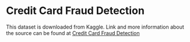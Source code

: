 # Credit Card Fraud Detection
This dataset is downloaded from Kaggle. Link and more information about the source can be found at [Credit Card Fraud Detection](https://www.kaggle.com/datasets/mlg-ulb/creditcardfraud)